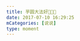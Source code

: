 ```yaml
---
title: 芋圆大法好👏👏👏
date: 2017-07-10 16:29:25
mCategories: [说说]
type: moment
---
```


<div id="pics-20170710162925"></div>

<script src="/lib/moment/pics.js"></script>
<script>
var data = [
    {"link": "2017-07-10_000000.jpeg", "type": "shuoshuo"}
];
picsRender(data, "pics-20170710162925");
</script>
